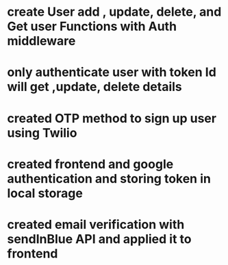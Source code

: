 # create User add , update, delete, and Get user Functions with Auth middleware 
# only authenticate user with token Id will get ,update, delete details
# created OTP method to sign up user using Twilio
# created frontend and  google authentication and storing token in local storage
# created email verification with sendInBlue API and applied it to frontend